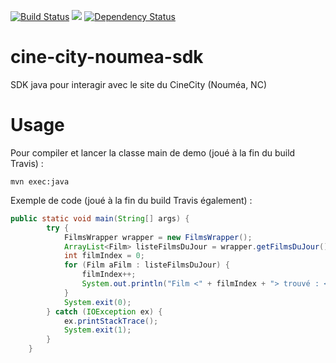 [![Build Status](https://travis-ci.org/adriens/cine-city-noumea-sdk.svg?branch=master)](https://travis-ci.org/adriens/cine-city-noumea-sdk) [![](https://jitpack.io/v/adriens/cine-city-noumea-sdk.svg)](https://jitpack.io/#adriens/cine-city-noumea-sdk) [![Dependency Status](https://beta.gemnasium.com/badges/github.com/adriens/cine-city-noumea-sdk.svg)](https://beta.gemnasium.com/projects/github.com/adriens/cine-city-noumea-sdk)

# cine-city-noumea-sdk
SDK java pour interagir avec le site du CineCity (Nouméa, NC)

# Usage

Pour compiler et lancer la classe main de demo  (joué à la fin du build Travis) :

```
mvn exec:java
```

Exemple de code (joué à la fin du build Travis également) :

```java
public static void main(String[] args) {
        try {
            FilmsWrapper wrapper = new FilmsWrapper();
            ArrayList<Film> listeFilmsDuJour = wrapper.getFilmsDuJour();
            int filmIndex = 0;
            for (Film aFilm : listeFilmsDuJour) {
                filmIndex++;
                System.out.println("Film <" + filmIndex + "> trouvé : <" + aFilm + ">");
            }
            System.exit(0);
        } catch (IOException ex) {
            ex.printStackTrace();
            System.exit(1);
        }
    }
 ```
